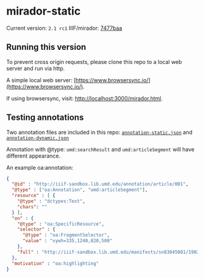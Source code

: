 # mirador-static

Current version: `2.1 rc1` IIIF/mirador: [7477baa](https://github.com/IIIF/mirador/tree/7477baafd06ba2f9bd78b48313aef5c8a607e04b)


## Running this version

To prevent cross origin requests, please clone this repo to a local web server and run via http.

A simple local web server: [https://www.browsersync.io/](https://www.browsersync.io/).

If using browsersync, visit: [http://localhost:3000/mirador.html](http://localhost:3000/mirador.html).

## Testing annotations

Two annotation files are included in this repo:
[`annotation-static.json`](annotation-static.json) and [`annotation-dynamic.json`](annotation-dynamic.json)

Annotation with @type: `umd:searchResult` and `umd:articleSegment` will have different appearance.

An example oa:annotation:
```json
{
  "@id" : "http://iiif-sandbox.lib.umd.edu/annotation/article/001",
  "@type" : ["oa:Annotation", "umd:articleSegment"],
  "resource" : [ {
    "@type" : "dctypes:Text",
    "chars": ""
  } ],
  "on" : {
    "@type" : "oa:SpecificResource",
    "selector" : {
      "@type" : "oa:FragmentSelector",
      "value" : "xywh=335,1240,820,500"
    },
    "full" : "http://iiif-sandbox.lib.umd.edu/manifests/sn83045081/1902-01-15/1"
  },
  "motivation" : "oa:highlighting"
}
```
